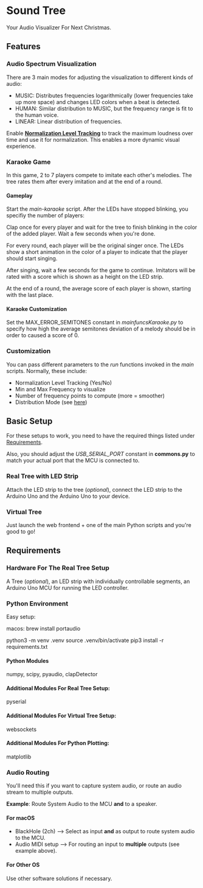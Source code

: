 # Sound Tree
Your Audio Visualizer For Next Christmas.

## Features
### Audio Spectrum Visualization
There are 3 main modes for adjusting the visualization to different kinds of audio:
- MUSIC: Distributes frequencies logarithmically (lower frequencies take up more space) and changes LED colors when a beat is detected.
- HUMAN: Similar distribution to MUSIC, but the frequency range is fit to the human voice.
- LINEAR: Linear distribution of frequencies.

Enable [**Normalization Level Tracking**](#customization) to track the maximum loudness over time and use it for normalization.
This enables a more dynamic visual experience.

### Karaoke Game
In this game, 2 to 7 players compete to imitate each other's melodies. The tree rates them after every imitation and at the end of a round.

#### Gameplay
Start the *main-karaoke* script.
After the LEDs have stopped blinking, you specifiy the number of players:

Clap once for every player and wait for the tree to finish blinking in the color of the added player. Wait a few seconds when you're done.

For every round, each player will be the original singer once.
The LEDs show a short animation in the color of a player to indicate that the player should start singing.

After singing, wait a few seconds for the game to continue.
Imitators will be rated with a score which is shown as a height on the LED strip.

At the end of a round, the average score of each player is shown, starting with the last place.

#### Karaoke Customization
Set the MAX_ERROR_SEMITONES constant in *mainfuncsKaraoke.py* to specify how high the average semitones deviation of a melody should be in order to caused a score of 0.

### Customization
You can pass different parameters to the *run* functions invoked in the *main* scripts. Normally, these include:
- Normalization Level Tracking (Yes/No)
- Min and Max Frequency to visualize
- Number of frequency points to compute (more = smoother)
- Distribution Mode (see [here](#audio-spectrum-visualization))

## Basic Setup
For these setups to work, you need to have the required things listed under [Requirements](#requirements).

Also, you should adjust the *USB_SERIAL_PORT* constant in **commons.py** to match your actual port that the MCU is connected to.

### Real Tree with LED Strip
Attach the LED strip to the tree (*optional*), connect the LED strip to the Arduino Uno and the Arduino Uno to your device.

### Virtual Tree
Just launch the web frontend + one of the main Python scripts and you're good to go!

## Requirements
### Hardware For The Real Tree Setup
A Tree (*optional*), an LED strip with individually controllable segments, an Arduino Uno MCU for running the LED controller.

### Python Environment
Easy setup:

macos: brew install portaudio

python3 -m venv .venv
source .venv/bin/activate
pip3 install -r requirements.txt

#### Python Modules
numpy, scipy, pyaudio, clapDetector

#### Additional Modules For Real Tree Setup:
pyserial

#### Additional Modules For Virtual Tree Setup:
websockets

#### Additional Modules For Python Plotting:
matplotlib

### Audio Routing
You'll need this if you want to capture system audio, or route an audio stream to multiple outputs.

**Example**: Route System Audio to the MCU **and** to a speaker.

#### For macOS
- BlackHole (2ch) --> Select as input **and** as output to route system audio to the MCU.
- Audio MIDI setup --> For routing an input to **multiple** outputs (see example above).

#### For Other OS
Use other software solutions if necessary.
